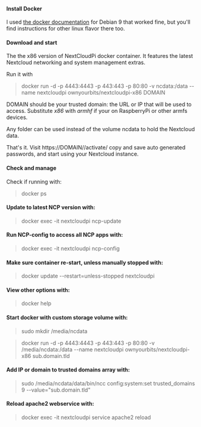 #### Install Docker
I used [the docker documentation](https://docs.docker.com/install/linux/docker-ce/debian/#install-using-the-repository) for Debian 9 that worked fine, but you'll find instructions for other linux flavor there too. 
#### Download and start 
The the x86 version of NextCloudPi docker container. It features the latest Nextcloud networking and system management extras.

Run it with

 > docker run -d -p 4443:4443 -p 443:443 -p 80:80 -v ncdata:/data --name nextcloudpi ownyourbits/nextcloudpi-x86 DOMAIN

DOMAIN should be your trusted domain: the URL or IP that will be used to access.  Substitute _x86_ with _armhf_ if your on RaspberryPi or other armfs devices.

Any folder can be used instead of the volume ncdata to hold the Nextcloud data.

That's it. Visit https://DOMAIN//activate/ copy and save auto generated passwords, and start using your Nextcloud instance.

#### Check and manage

Check if running with:
 > docker ps

#### Update to latest NCP version with:
 > docker exec -it nextcloudpi ncp-update

#### Run NCP-config to access all NCP apps with:
 > docker exec -it nextcloudpi ncp-config

#### Make sure container re-start, unless manually stopped with:
 > docker update --restart=unless-stopped nextcloudpi

#### View other options with:
 > docker help

#### Start docker with custom storage volume with:
> sudo mkdir /media/ncdata

> docker run -d -p 4443:4443 -p 443:443 -p 80:80 -v /media/ncdata:/data --name nextcloudpi ownyourbits/nextcloudpi-x86 sub.domain.tld 

#### Add IP or domain to trusted domains array with:
 > sudo /media/ncdata/data/bin/ncc config:system:set trusted_domains 9 --value="sub.domain.tld"

#### Reload apache2 webservice with:
 > docker exec -it nextcloudpi service apache2 reload
